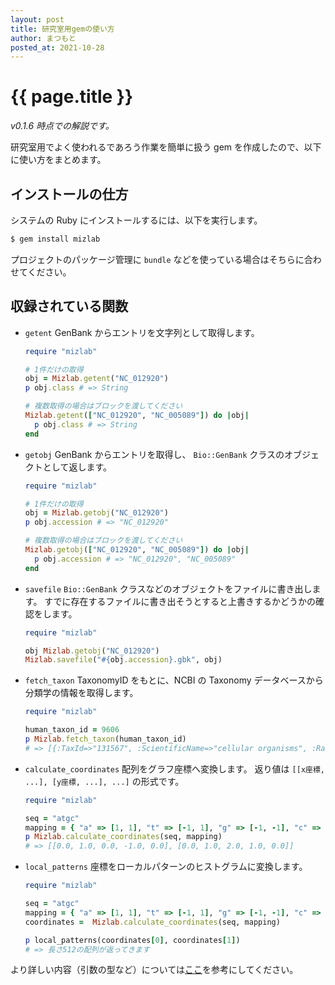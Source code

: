 ```yaml
---
layout: post
title: 研究室用gemの使い方
author: まつもと
posted_at: 2021-10-28
---
```


# {{ page.title }}

_v0.1.6 時点での解説です。_

研究室用でよく使われるであろう作業を簡単に扱う gem を作成したので、以下に使い方をまとめます。

## インストールの仕方

システムの Ruby にインストールするには、以下を実行します。

```sh
$ gem install mizlab
```

プロジェクトのパッケージ管理に `bundle` などを使っている場合はそちらに合わせてください。

## 収録されている関数

- `getent`
    GenBank からエントリを文字列として取得します。
    ```ruby
    require "mizlab"

    # 1件だけの取得
    obj = Mizlab.getent("NC_012920")
    p obj.class # => String
    
    # 複数取得の場合はブロックを渡してください
    Mizlab.getent(["NC_012920", "NC_005089"]) do |obj|
      p obj.class # => String
    end
    ```
    
- `getobj`
    GenBank からエントリを取得し、 `Bio::GenBank` クラスのオブジェクトとして返します。
    ```ruby
    require "mizlab"

    # 1件だけの取得
    obj = Mizlab.getobj("NC_012920")
    p obj.accession # => "NC_012920"
    
    # 複数取得の場合はブロックを渡してください
    Mizlab.getobj(["NC_012920", "NC_005089"]) do |obj|
      p obj.accession # => "NC_012920", "NC_005089"
    end
    ```

- `savefile`
    `Bio::GenBank` クラスなどのオブジェクトをファイルに書き出します。
    すでに存在するファイルに書き出そうとすると上書きするかどうかの確認をします。
    ```ruby
    require "mizlab"

    obj Mizlab.getobj("NC_012920")
    Mizlab.savefile("#{obj.accession}.gbk", obj)
    ```

- `fetch_taxon`
    TaxonomyID をもとに、NCBI の Taxonomy データベースから分類学の情報を取得します。
    ```ruby
    require "mizlab"

    human_taxon_id = 9606
    p Mizlab.fetch_taxon(human_taxon_id)
    # => [{:TaxId=>"131567", :ScientificName=>"cellular organisms", :Rank=>"no rank"}, {:TaxId=>"2759", :ScientificName=>"Eukaryota", :Rank=>"superkingdom"}, {:TaxId=>"33154", :ScientificName=>"Opisthokonta", :Rank=>"clade"}, {:TaxId=>"33208", :ScientificName=>"Metazoa", :Rank=>"kingdom"}, {:TaxId=>"6072", :ScientificName=>"Eumetazoa", :Rank=>"clade"}, {:TaxId=>"33213", :ScientificName=>"Bilateria", :Rank=>"clade"}, {:TaxId=>"33511", :ScientificName=>"Deuterostomia", :Rank=>"clade"}, {:TaxId=>"7711", :ScientificName=>"Chordata", :Rank=>"phylum"}, {:TaxId=>"89593", :ScientificName=>"Craniata", :Rank=>"subphylum"}, {:TaxId=>"7742", :ScientificName=>"Vertebrata", :Rank=>"clade"}, {:TaxId=>"7776", :ScientificName=>"Gnathostomata", :Rank=>"clade"}, {:TaxId=>"117570", :ScientificName=>"Teleostomi", :Rank=>"clade"}, {:TaxId=>"117571", :ScientificName=>"Euteleostomi", :Rank=>"clade"}, {:TaxId=>"8287", :ScientificName=>"Sarcopterygii", :Rank=>"superclass"}, {:TaxId=>"1338369", :ScientificName=>"Dipnotetrapodomorpha", :Rank=>"clade"}, {:TaxId=>"32523", :ScientificName=>"Tetrapoda", :Rank=>"clade"}, {:TaxId=>"32524", :ScientificName=>"Amniota", :Rank=>"clade"}, {:TaxId=>"40674", :ScientificName=>"Mammalia", :Rank=>"class"}, {:TaxId=>"32525", :ScientificName=>"Theria", :Rank=>"clade"}, {:TaxId=>"9347", :ScientificName=>"Eutheria", :Rank=>"clade"}, {:TaxId=>"1437010", :ScientificName=>"Boreoeutheria", :Rank=>"clade"}, {:TaxId=>"314146", :ScientificName=>"Euarchontoglires", :Rank=>"superorder"}, {:TaxId=>"9443", :ScientificName=>"Primates", :Rank=>"order"}, {:TaxId=>"376913", :ScientificName=>"Haplorrhini", :Rank=>"suborder"}, {:TaxId=>"314293", :ScientificName=>"Simiiformes", :Rank=>"infraorder"}, {:TaxId=>"9526", :ScientificName=>"Catarrhini", :Rank=>"parvorder"}, {:TaxId=>"314295", :ScientificName=>"Hominoidea", :Rank=>"superfamily"}, {:TaxId=>"9604", :ScientificName=>"Hominidae", :Rank=>"family"}, {:TaxId=>"207598", :ScientificName=>"Homininae", :Rank=>"subfamily"}, {:TaxId=>"9605", :ScientificName=>"Homo", :Rank=>"genus"}]
    ```

- `calculate_coordinates`
    配列をグラフ座標へ変換します。
    返り値は `[[x座標, ...], [y座標, ...], ...]` の形式です。
    ```ruby
    require "mizlab"

    seq = "atgc"
    mapping = { "a" => [1, 1], "t" => [-1, 1], "g" => [-1, -1], "c" => [1, -1] }
    p Mizlab.calculate_coordinates(seq, mapping)
    # => [[0.0, 1.0, 0.0, -1.0, 0.0], [0.0, 1.0, 2.0, 1.0, 0.0]]
    ```

- `local_patterns`
    座標をローカルパターンのヒストグラムに変換します。
    ```ruby
    require "mizlab"

    seq = "atgc"
    mapping = { "a" => [1, 1], "t" => [-1, 1], "g" => [-1, -1], "c" => [1, -1] }
    coordinates =  Mizlab.calculate_coordinates(seq, mapping)

    p local_patterns(coordinates[0], coordinates[1])
    # => 長さ512の配列が返ってきます
    ```

より詳しい内容（引数の型など）については[ここ](https://mizlab.github.io/Mizlab-ruby/Mizlab.html)を参考にしてください。
